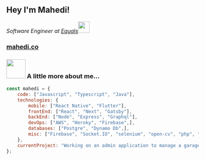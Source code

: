 <h2>Hey I'm Mahedi!</h2>
<p><em>Software Engineer at <a href="http://equals.co">Equals</a><img src="https://media.giphy.com/media/WUlplcMpOCEmTGBtBW/giphy.gif" width="30"> 
</em></p>

<h3><a href="mahedi.co">mahedi.co</a></h3>

### <img src="https://media.giphy.com/media/VgCDAzcKvsR6OM0uWg/giphy.gif" width="50"> A little more about me...  

```javascript
const mahedi = {
    code: ["Javascript", "Typescript", "Java"],
    technologies: {
        mobile: ["React Native", "Flutter"],
        frontEnd: ["React", "Next", "Gatsby"],
        backEnd: ["Node", "Express", "Graphql"],
        devOps: ["AWS", "Heroky", "Firebase",],
        databases: ["Postgre", "Dynamo Db",],
        misc: ["Firebase", "Socket.IO", "selenium", "open-cv", "php", "SuiteApp"]
    },
    currentProject: "Working on an admin application to manage a garage company",
};
```
